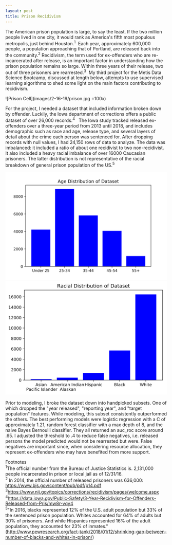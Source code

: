 ```yaml
---
layout: post
title: Prison Recidivism
---
```



The American prison population is large, to say the least.  If the two million people lived in one city, it would rank as America's fifth most populous metropolis, just behind Houston.<sup>1</sup>&nbsp; Each year, approximately 600,000 people, a population approaching that of Portland, are released back into the community.<sup>2</sup>  Recidivism, the term used for ex-offenders who are re-incarcerated after release, is an important factor in understanding how the prison population remains so large. Within three years of their release, two out of three prisoners are rearrested.<sup>3</sup>&nbsp; My third project for the Metis Data Science Bootcamp, discussed at length below, attempts to use supervised learning algorithms to shed some light on the main factors contributing to recidivism. 

![Prison Cell](images/2-16-19/prison.jpg =100x)

For the project, I needed a dataset that included information broken down by offender.  Luckily, the Iowa department of corrections offers a public dataset of over 26,000 records.<sup>4</sup> &nbsp;  The Iowa study tracked released ex-offenders over a three-year period from 2013 until 2018, and includes demographic such as race and age, release type, and several layers of detail about the crime each person was sentenced for.  After dropping records with null values, I had 24,150 rows of data to analyze.  The data was imbalanced: it included a ratio of about one recidivist to two non-recidivist.  It also included a heavy racial imbalance of over 16000 Caucasian prisoners. The latter distribution is not representative of the racial breakdown of general prison population of the US.<sup>5</sup> 

![Age Distribution](images/2-16-19/AgeDist.svg)
![Racial Distribution](images/2-16-19/RaceDist.svg)

Prior to modeling, I broke the dataset down into handpicked subsets.  One of which dropped the "year released", "reporting year", and "target population" features. While modeling, this subset consistently outperformed the others.  The best performing models were logistic regression with a C of approximately 1.21, random forest classifier with a max depth of 8, and the naive Bayes Bernoulli classifier.  They all returned an auc_roc score around .65.  I adjusted the threshold to .4 to reduce false negatives, i.e. released persons the model predicted would not be rearrested but were.  False negatives are important since, when considering resource allocation, they represent ex-offenders who may have benefited from more support.


Footnotes<br>
<sup>1</sup>The official number from the Bureau of Justice Statistics is. 2,131,000 people incarcerated in prison or local jail as of 12/31/16.<br>
<sup>2</sup> In 2014, the official number of released prisoners was 636,000: https://www.bjs.gov/content/pub/pdf/p14.pdf<br>
<sup>3</sup>https://www.nij.gov/topics/corrections/recidivism/pages/welcome.aspx<br>
<sup>4</sup>https://data.iowa.gov/Public-Safety/3-Year-Recidivism-for-Offenders-Released-from-Pris/mw8r-vqy4<br>
<sup>5</sup>"In 2016, blacks represented 12% of the U.S. adult population but 33% of the sentenced prison population. Whites accounted for 64% of adults but 30% of prisoners. And while Hispanics represented 16% of the adult population, they accounted for 23% of inmates." (http://www.pewresearch.org/fact-tank/2018/01/12/shrinking-gap-between-number-of-blacks-and-whites-in-prison/)<br>



